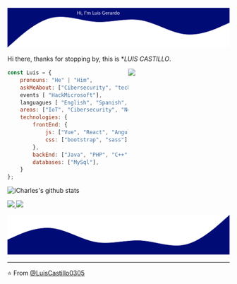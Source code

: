 ![head.png](https://github.com/Luiscastillo0305/LuisCastillo0305/blob/master/readme-bottom1.png)

Hi there, thanks for stopping by, this is **LUIS CASTILLO*.

<img align='right' src="https://github.com/Luiscastillo0305/LuisCastillo0305/blob/master/Bancario.gif" width="230">

```javascript
const Luis = {
    pronouns: "He" | "Him",
    askMeAbout: ["Cibersecurity", "techology", "Programming", "Student"],
    events [ "HackMicrosoft"],
    languagues [ "English", "Spanish", "French"],
    areas: ["IoT", "Cibersecurity", "Networks"],
    technologies: {
        frontEnd: {
            js: ["Vue", "React", "Angular"],
            css: ["bootstrap", "sass"]
        },
        backEnd: ["Java", "PHP", "C++", "C#", "Python"],
        databases: ["MySql"],
    }
};
```

![iCharles's github stats](https://github-readme-stats.vercel.app/api?username=LuisCastillo0305&hide=contribs,prs&count_private=true&show_icons=true)

<a href="https://github.com/LuisCastillo0305">
  <img src="https://img.shields.io/github/followers/LuisCastillo0305">
</a>
<a href="https://github.com/LuisCastillo0305">
   <img src="https://komarev.com/ghpvc/?username=LuisCastillo0305">
</a>

![bottom.png](https://raw.githubusercontent.com/iCharlesZ/FigureBed/master/img/readme-bottom.png)

---

⭐️ From [@LuisCastillo0305](https://github.com/LuisCastillo0305)
